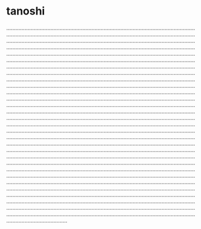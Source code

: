 # tanoshi
................................................................................................................................................................................................................................................................................................................................................................................................................................................................................................................................................................................................................................................................................................................................................................................................................................................................................................................................................................................................................................................................................................................................................................................................................................................................................................................................................................................................................................................................................................................................................................................................................................................................................................................................................................................................................................................................................................................................................................................................................................................................................................................................................................................................................................................................................................................................................................................................................................................................................................................................................................................................................................................................................................................................................................................................................................................................................................................................................................................................................................................................................................................................................................................................................................................................................................................................................................................................................................................................................................................................................................................................................................................................................................................................................................................................................................................................................................................